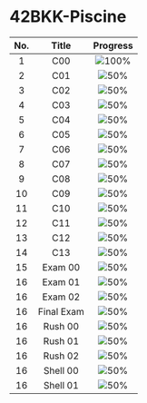 # 42BKK-Piscine

| No. |    Title      |              Progress                |
| :-: |     :-:       |                :-:                   |
|  1  |   C00         | ![100%](https://progress-bar.dev/100)|
|  2  |   C01         | ![50%](https://progress-bar.dev/50)  |
|  3  |   C02         | ![50%](https://progress-bar.dev/50)  |
|  4  |   C03         | ![50%](https://progress-bar.dev/50)  |
|  5  |   C04         | ![50%](https://progress-bar.dev/50)  |
|  6  |   C05         | ![50%](https://progress-bar.dev/50)  |
|  7  |   C06         | ![50%](https://progress-bar.dev/50)  |
|  8  |   C07         | ![50%](https://progress-bar.dev/50)  |
|  9  |   C08         | ![50%](https://progress-bar.dev/50)  |
| 10  |   C09         | ![50%](https://progress-bar.dev/50)  |
| 11  |   C10         | ![50%](https://progress-bar.dev/50)  |
| 12  |   C11         | ![50%](https://progress-bar.dev/50)  |
| 13  |   C12         | ![50%](https://progress-bar.dev/50)  |
| 14  |   C13         | ![50%](https://progress-bar.dev/50)  |
| 15  |   Exam 00     | ![50%](https://progress-bar.dev/50)  |
| 16  |   Exam 01     | ![50%](https://progress-bar.dev/50)  |
| 16  |   Exam 02     | ![50%](https://progress-bar.dev/50)  |
| 16  |   Final Exam  | ![50%](https://progress-bar.dev/50)  |
| 16  |   Rush 00     | ![50%](https://progress-bar.dev/50)  |
| 16  |   Rush 01     | ![50%](https://progress-bar.dev/50)  |
| 16  |   Rush 02     | ![50%](https://progress-bar.dev/50)  |
| 16  |   Shell 00    | ![50%](https://progress-bar.dev/50)  |
| 16  |   Shell 01    | ![50%](https://progress-bar.dev/50)  |
